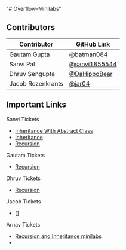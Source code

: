 "# Overflow-Minilabs" 

## Contributors
Contributor | GitHub Link |
----------- | ----------- |
Gautam Gupta | [@batman084](https://github.com/batman084) |
Sanvi Pal | [@sanvi1855544](https://github.com/sanvi1855544) |
Dhruv Sengupta | [@DaHippoBear](https://github.com/DaHippoBear) |
Jacob Rozenkrants | [@jar04](https://github.com/jar04) |



## Important Links

Sanvi Tickets
- [Inheritance With Abstract Class](https://github.com/batman084/Overflow-Minilabs/tree/main/src/sanvi/src/InheritanceWithAbstract)
- [Inheritance](https://github.com/batman084/Overflow-Minilabs/tree/main/src/sanvi/src/Inheritance)
- [Recursion](https://github.com/batman084/Overflow-Minilabs/tree/main/src/sanvi/src/Recursion)

Gautam Tickets
- [Recursion](https://github.com/batman084/Overflow-Minilabs/tree/main/src/gautam/src)

Dhruv Tickets
- [Recursion](https://github.com/batman084/Overflow-Minilabs/tree/main/src/dhruv/src)

Jacob Tickets
- []

Arnav Tickets
- [Recursion and Inheritance minilabs](https://github.com/batman084/Overflow-Minilabs/tree/main/src/arnav)
- 

